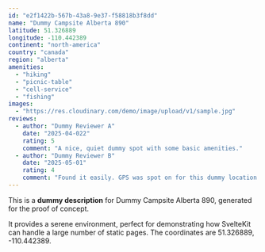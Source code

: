```yaml
---
id: "e2f1422b-567b-43a8-9e37-f58818b3f8dd"
name: "Dummy Campsite Alberta 890"
latitude: 51.326889
longitude: -110.442389
continent: "north-america"
country: "canada"
region: "alberta"
amenities:
  - "hiking"
  - "picnic-table"
  - "cell-service"
  - "fishing"
images:
  - "https://res.cloudinary.com/demo/image/upload/v1/sample.jpg"
reviews:
  - author: "Dummy Reviewer A"
    date: "2025-04-022"
    rating: 5
    comment: "A nice, quiet dummy spot with some basic amenities."
  - author: "Dummy Reviewer B"
    date: "2025-05-01"
    rating: 4
    comment: "Found it easily. GPS was spot on for this dummy location."
---
```


This is a **dummy description** for Dummy Campsite Alberta 890, generated for the proof of concept.

It provides a serene environment, perfect for demonstrating how SvelteKit can handle a large number of static pages. The coordinates are 51.326889, -110.442389.
